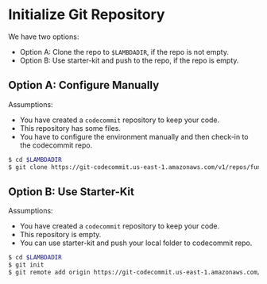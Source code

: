 # Initialize Git Repository

We have two options:

* Option A: Clone the repo to `$LAMBDADIR`, if the repo is not empty.
* Option B: Use starter-kit and push to the repo, if the repo is empty.

## Option A: Configure Manually

Assumptions:

* You have created a `codecommit` repository to keep your code.
* This repository has some files.
* You have to configure the environment manually and then check-in to the codecommit repo.

```bash
$ cd $LAMBDADIR
$ git clone https://git-codecommit.us-east-1.amazonaws.com/v1/repos/function-one .
```

## Option B: Use Starter-Kit

Assumptions:

* You have created a `codecommit` repository to keep your code.
* This repository is empty.
* You can use starter-kit and push your local folder to codecommit repo.

```bash
$ cd $LAMBDADIR
$ git init
$ git remote add origin https://git-codecommit.us-east-1.amazonaws.com/v1/repos/function-one
```

